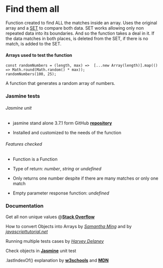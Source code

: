 # Find them all

Function created to find ALL the matches inside an array. Uses the original array and a [SET](https://developer.mozilla.org/en-US/docs/Web/JavaScript/Reference/Global_Objects/Set) to compare both data. SET works allowing only non repeated data into its boundaries. And so the function takes a deal in it. If the data matches in both places, is deleted from the SET, if there is no match, is added to the SET.

#### Arrays used to test the function

```
const randomNumbers = (length, max) =>  [...new Array(length)].map(() => Math.round(Math.random() * max));
randomNumbers(100, 25);

```
A function that generates a random array of numbers.

### Jasmine tests

###### Jasmine unit

  * jasmine stand alone 3.7.1 form GitHub [**repository**](https://github.com/jasmine/jasmine/releases)

  * Installed and customized to the needs of the function
###### Features checked

  * Function is a Function

  * Type of return: *number*, *string* or *undefined*

  * Only returns one number despite if there are many matches or only one match

  * Empty parameter response function: *undefined*

### Documentation

Get all non unique values @[**Stack Overflow**](https://stackoverflow.com/questions/840781/get-all-non-unique-values-i-e-duplicate-more-than-one-occurrence-in-an-array?page=1&tab=votes)

How to convert Objects into Arrays by [*Samantha Ming*](https://www.samanthaming.com/tidbits/76-converting-object-to-array/) and by [*javascripttutorial.net*](https://www.javascripttutorial.net/object/convert-an-object-to-an-array-in-javascript/#:~:text=To%20convert%20an%20object%20to%20an%20array%20you%20use%20one,entries()%20.)

Running multiple tests cases by [*Harvey Delaney*](https://blog.harveydelaney.com/running-multiple-test-cases-in-jasmine/)

Check objects in [**Jasmine**](https://jasmine.github.io/2.2/introduction.html#section-Partial_Matching_with_<code>jasmine.objectContaining</code>) unit test

.lastIndexOf() explanation by [**w3schools**](https://www.w3schools.com/jsref/jsref_lastindexof_array.asp) and [**MDN**](https://developer.mozilla.org/en-US/docs/Web/JavaScript/Reference/Global_Objects/Array/lastIndexOf)
